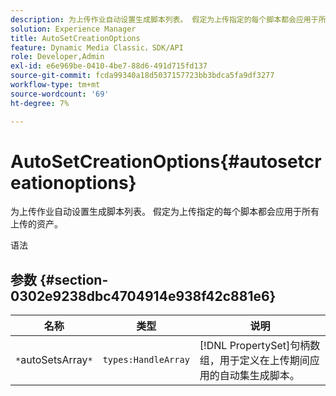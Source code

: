 ```yaml
---
description: 为上传作业自动设置生成脚本列表。 假定为上传指定的每个脚本都会应用于所有上传的资产。
solution: Experience Manager
title: AutoSetCreationOptions
feature: Dynamic Media Classic，SDK/API
role: Developer,Admin
exl-id: e6e969be-0410-4be7-88d6-491d715fd137
source-git-commit: fcda99340a18d5037157723bb3bdca5fa9df3277
workflow-type: tm+mt
source-wordcount: '69'
ht-degree: 7%

---
```


# AutoSetCreationOptions{#autosetcreationoptions}

为上传作业自动设置生成脚本列表。 假定为上传指定的每个脚本都会应用于所有上传的资产。

语法

## 参数 {#section-0302e9238dbc4704914e938f42c881e6}

| 名称 | 类型 | 说明 |
|---|---|---|
| `*`autoSetsArray`*` | `types:HandleArray` | [!DNL PropertySet]句柄数组，用于定义在上传期间应用的自动集生成脚本。 |
